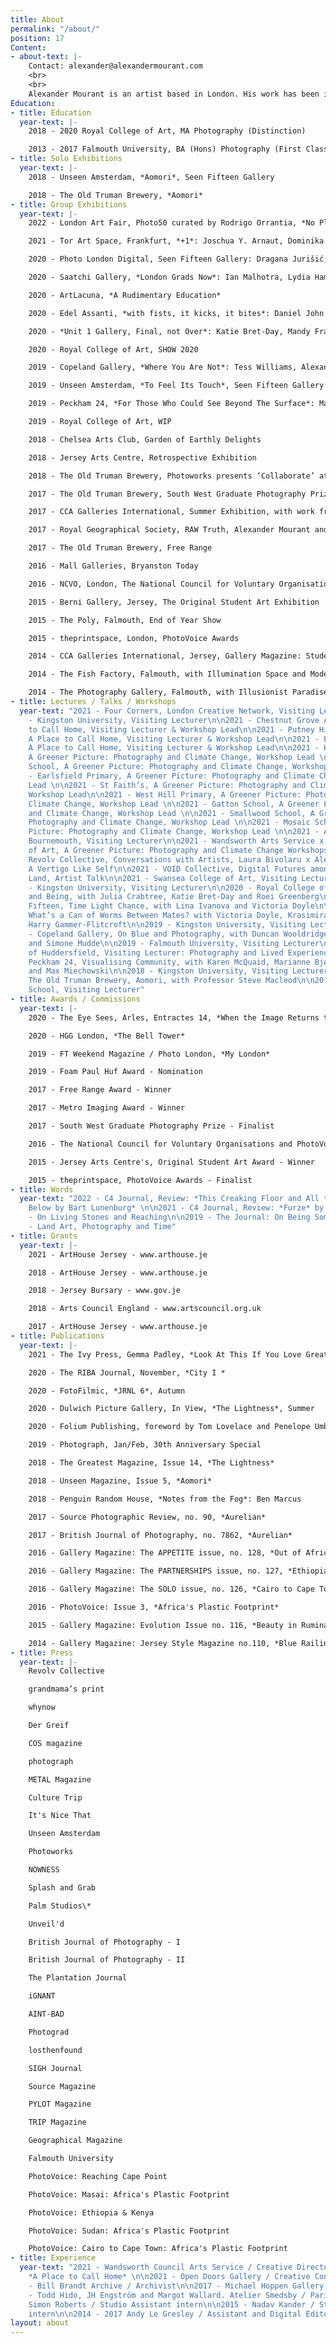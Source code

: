 ```yaml
---
title: About
permalink: "/about/"
position: 17
Content:
- about-text: |-
    Contact: alexander@alexandermourant.com
    <br>
    <br>
    Alexander Mourant is an artist based in London. His work has been included in publications such as FT Weekend Magazine, British Journal of Photography, Photograph, Unseen Magazine and The Greatest Magazine. Solo shows include Aomori at The Old Truman Brewery and Unseen Amsterdam, alongside group shows at Edel Assanti, Saatchi Gallery and Peckham 24. Mourant is a recipient of grants from ArtHouse Jersey, Jersey Bursary and Arts Council England. He has won the Free Range Award and was nominated for Foam Paul Huf Award. In 2020, Mourant became a member of Revolv Collective. He achieved BA Photography at Falmouth University, and MA Photography at Royal College of Art, London.
Education:
- title: Education
  year-text: |-
    2018 - 2020 Royal College of Art, MA Photography (Distinction)

    2013 - 2017 Falmouth University, BA (Hons) Photography (First Class Honours)
- title: Solo Exhibitions
  year-text: |-
    2018 - Unseen Amsterdam, *Aomori*, Seen Fifteen Gallery

    2018 - The Old Truman Brewery, *Aomori*
- title: Group Exhibitions
  year-text: |-
    2022 - London Art Fair, Photo50 curated by Rodrigo Orrantia, *No Place is an Island*: John MacLean, Eva Stenram, Dafna Talmor, Martin Seeds, Tom Hunter, Tom Lovelace, Andy Sewell, Aliki Braine, Esther Teichmann, Bindi Vora, Shepherd Manyika, Alexander Mourant, Sarah Pickering and Hannah Hughes

    2021 - Tor Art Space, Frankfurt, *+1*: Joschua Y. Arnaut, Dominika Bednarsky, Joseph Clarke, Julian Ernst, Jakob Francisco, Rachel Goetsch, Máté Elod Janky, Swan Lee, Siyi Li, Kristina Lovaas, Borsos Lörinc, Alexander Mourant, Malte Möller, Jesaja Song-Gil Rüschenschmidt and Lena Stewens

    2020 - Photo London Digital, Seen Fifteen Gallery: Dragana Jurišić, Alexander Mourant and Martin Seeds

    2020 - Saatchi Gallery, *London Grads Now*: Ian Malhotra, Lydia Hamblet, Mandy Franca, Lydia Pettit, Francesca Mollett, Sholto Blisset, Nicole Coson, Ed Compson, Yang Xu, Bobby Monteverde, Roei Greenberg, Alexander Mourant, Qian Jiang, Shir Raz, Mathias Kruse Jørgensen and Katharina Siegel

    2020 - ArtLacuna, *A Rudimentary Education*

    2020 - Edel Assanti, *with fists, it kicks, it bites*: Daniel John Bracken, Katie Bret-Day, Alexander Mourant, Tom Medwell, Anabela Pinto, Sophie Hu, Mathias Kruse Jørgensen, Mathias Tang, Godith Hawkins and Yilin Shi

    2020 - *Unit 1 Gallery, Final, not Over*: Katie Bret-Day, Mandy Franca, Roei Greenberg, Ian Malhotra, Alexander Mourant, Bobby Monteverde, Shir Raz and Xu Yang

    2020 - Royal College of Art, SHOW 2020

    2019 - Copeland Gallery, *Where You Are Not*: Tess Williams, Alexander Mourant, Maddie Rose Hills, Matilda Little, Florence Sweeney, Tom Pope, Simone Mudde and Katrina Russell-Adams

    2019 - Unseen Amsterdam, *To Feel Its Touch*, Seen Fifteen Gallery: Marianne Bjørnmyr and Alexander Mourant

    2019 - Peckham 24, *For Those Who Could See Beyond The Surface*: Marianne Bjørnmyr, Tenzing Dakpa, Maja Daniels, Katrin Koenning, Raymond Meeks and Alexander Mourant

    2019 - Royal College of Art, WIP

    2018 - Chelsea Arts Club, Garden of Earthly Delights

    2018 - Jersey Arts Centre, Retrospective Exhibition

    2018 - The Old Truman Brewery, Photoworks presents ‘Collaborate’ at Free Range

    2017 - The Old Truman Brewery, South West Graduate Photography Prize

    2017 - CCA Galleries International, Summer Exhibition, with work from Aurelian

    2017 - Royal Geographical Society, RAW Truth, Alexander Mourant and Andy Hughes for RAW Foundation

    2017 - The Old Truman Brewery, Free Range

    2016 - Mall Galleries, Bryanston Today

    2016 - NCVO, London, The National Council for Voluntary Organisations and PhotoVoice Photography Prize

    2015 - Berni Gallery, Jersey, The Original Student Art Exhibition

    2015 - The Poly, Falmouth, End of Year Show

    2015 - theprintspace, London, PhotoVoice Awards

    2014 - CCA Galleries International, Jersey, Gallery Magazine: Student Awards

    2014 - The Fish Factory, Falmouth, with Illumination Space and Modernist Ceramics

    2014 - The Photography Gallery, Falmouth, with Illusionist Paradise and Illumination Space
- title: Lectures / Talks / Workshops
  year-text: "2021 - Four Corners, London Creative Network, Visiting Lecturer\n\n2021
    - Kingston University, Visiting Lecturer\n\n2021 - Chestnut Grove Academy, A Place
    to Call Home, Visiting Lecturer & Workshop Lead\n\n2021 - Putney High School,
    A Place to Call Home, Visiting Lecturer & Workshop Lead\n\n2021 - Emanuel School,
    A Place to Call Home, Visiting Lecturer & Workshop Lead\n\n2021 - Hillbrook School,
    A Greener Picture: Photography and Climate Change, Workshop Lead \n\n2021 - Hotham
    School, A Greener Picture: Photography and Climate Change, Workshop Lead \n\n2021
    - Earlsfield Primary, A Greener Picture: Photography and Climate Change, Workshop
    Lead \n\n2021 - St Faith’s, A Greener Picture: Photography and Climate Change,
    Workshop Lead\n\n2021 - West Hill Primary, A Greener Picture: Photography and
    Climate Change, Workshop Lead \n\n2021 - Gatton School, A Greener Picture: Photography
    and Climate Change, Workshop Lead \n\n2021 - Smallwood School, A Greener Picture:
    Photography and Climate Change, Workshop Lead \n\n2021 - Mosaic School, A Greener
    Picture: Photography and Climate Change, Workshop Lead \n\n2021 - Arts University
    Bournemouth, Visiting Lecturer\n\n2021 - Wandsworth Arts Service x Royal College
    of Art, A Greener Picture: Photography and Climate Change Workshops \n\n2021 -
    Revolv Collective, Conversations with Artists, Laura Bivolaru x Alexander Mourant,
    A Vertigo Like Self\n\n2021 - VOID Collective, Digital Futures among an Earthly
    Land, Artist Talk\n\n2021 - Swansea College of Art, Visiting Lecturer\n\n2020
    - Kingston University, Visiting Lecturer\n\n2020 - Royal College of Art, On Borders
    and Being, with Julia Crabtree, Katie Bret-Day and Roei Greenberg\n\n2020 - Seen
    Fifteen, Time Light Chance, with Lina Ivanova and Victoria Doyle\n\n2020 - ArtLacuna,
    What’s a Can of Worms Between Mates? with Victoria Doyle, Krasimira Butseva and
    Harry Gammer-Flitcroft\n\n2019 - Kingston University, Visiting Lecturer\n\n2019
    - Copeland Gallery, On Blue and Photography, with Duncan Wooldridge, Tom Pope
    and Simone Mudde\n\n2019 - Falmouth University, Visiting Lecturer\n\n2019 - University
    of Huddersfield, Visiting Lecturer: Photography and Lived Experience\n\n2019 -
    Peckham 24, Visualising Community, with Karen McQuaid, Marianne Bjørnmyr, D Wiafe
    and Max Miechowski\n\n2018 - Kingston University, Visiting Lecturer\n\n2018 -
    The Old Truman Brewery, Aomori, with Professor Steve Macleod\n\n2018 - Bryanston
    School, Visiting Lecturer"
- title: Awards / Commissions
  year-text: |-
    2020 - The Eye Sees, Arles, Entractes 14, *When the Image Returns to Glass*

    2020 - HGG London, *The Bell Tower*

    2019 - FT Weekend Magazine / Photo London, *My London*

    2019 - Foam Paul Huf Award - Nomination

    2017 - Free Range Award - Winner

    2017 - Metro Imaging Award - Winner

    2017 - South West Graduate Photography Prize - Finalist

    2016 - The National Council for Voluntary Organisations and PhotoVoice Photography Prize - Finalist

    2015 - Jersey Arts Centre's, Original Student Art Award - Winner

    2015 - theprintspace, PhotoVoice Awards - Finalist
- title: Words
  year-text: "2022 - C4 Journal, Review: *This Creaking Floor and All the Ceilings
    Below by Bart Lunenburg* \n\n2021 - C4 Journal, Review: *Furze* by Jack Whitefield\n\n2020
    - On Living Stones and Reaching\n\n2019 - The Journal: On Being Someone Other\n\n2017
    - Land Art, Photography and Time"
- title: Grants
  year-text: |-
    2021 - ArtHouse Jersey - www.arthouse.je

    2018 - ArtHouse Jersey - www.arthouse.je

    2018 - Jersey Bursary - www.gov.je

    2018 - Arts Council England - www.artscouncil.org.uk

    2017 - ArtHouse Jersey - www.arthouse.je
- title: Publications
  year-text: |-
    2021 - The Ivy Press, Gemma Padley, *Look At This If You Love Great Photography*

    2020 - The RIBA Journal, November, *City I *

    2020 - FotoFilmic, *JRNL 6*, Autumn

    2020 - Dulwich Picture Gallery, In View, *The Lightness*, Summer

    2020 - Folium Publishing, foreword by Tom Lovelace and Penelope Umbrico, *fall into place*

    2019 - Photograph, Jan/Feb, 30th Anniversary Special

    2018 - The Greatest Magazine, Issue 14, *The Lightness*

    2018 - Unseen Magazine, Issue 5, *Aomori*

    2018 - Penguin Random House, *Notes from the Fog*: Ben Marcus

    2017 - Source Photographic Review, no. 90, *Aurelian*

    2017 - British Journal of Photography, no. 7862, *Aurelian*

    2016 - Gallery Magazine: The APPETITE issue, no. 128, *Out of Africa*

    2016 - Gallery Magazine: The PARTNERSHIPS issue, no. 127, *Ethiopia and Kenya*

    2016 - Gallery Magazine: The SOLO issue, no. 126, *Cairo to Cape Town: Africa's Plastic Footprint*

    2016 - PhotoVoice: Issue 3, *Africa's Plastic Footprint*

    2015 - Gallery Magazine: Evolution Issue no. 116, *Beauty in Rumination*

    2014 - Gallery Magazine: Jersey Style Magazine no.110, *Blue Railing*
- title: Press
  year-text: |-
    Revolv Collective

    grandmama’s print

    whynow

    Der Greif

    COS magazine

    photograph

    METAL Magazine

    Culture Trip

    It's Nice That

    Unseen Amsterdam

    Photoworks

    NOWNESS

    Splash and Grab

    Palm Studios\*

    Unveil'd

    British Journal of Photography - I

    British Journal of Photography - II

    The Plantation Journal

    iGNANT

    AINT-BAD

    Photograd

    losthenfound

    SIGH Journal

    Source Magazine

    PYLOT Magazine

    TRIP Magazine

    Geographical Magazine

    Falmouth University

    PhotoVoice: Reaching Cape Point

    PhotoVoice: Masai: Africa's Plastic Footprint

    PhotoVoice: Ethiopia & Kenya

    PhotoVoice: Sudan: Africa's Plastic Footprint

    PhotoVoice: Cairo to Cape Town: Africa's Plastic Footprint
- title: Experience
  year-text: "2021 - Wandsworth Council Arts Service / Creative Director & Lead Artist,
    *A Place to Call Home* \n\n2021 - Open Doors Gallery / Creative Consultant\n\n2018
    - Bill Brandt Archive / Archivist\n\n2017 - Michael Hoppen Gallery / Archivist\n\n2017
    - Todd Hido, JH Engström and Margot Wallard. Atelier Smedsby / Paris\n\n2016 -
    Simon Roberts / Studio Assistant intern\n\n2015 - Nadav Kander / Studio Assistant
    intern\n\n2014 - 2017 Andy Le Gresley / Assistant and Digital Editor"
layout: about
---
```


